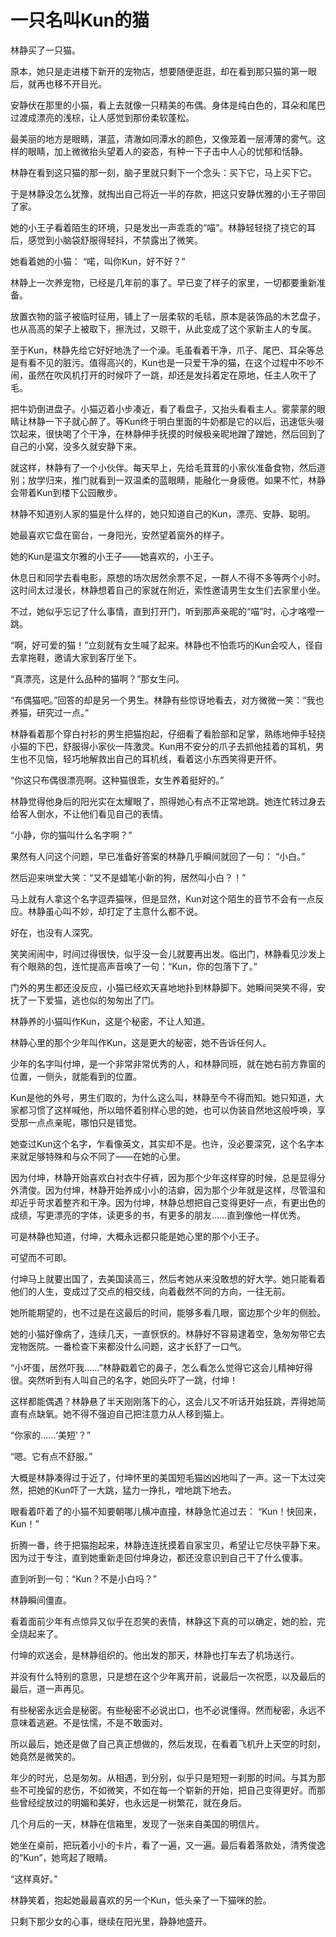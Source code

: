 # 一只名叫Kun的猫

林静买了一只猫。 

原本，她只是走进楼下新开的宠物店，想要随便逛逛，却在看到那只猫的第一眼后，就再也移不开目光。 

安静伏在那里的小猫，看上去就像一只精美的布偶。身体是纯白色的，耳朵和尾巴过渡成漂亮的浅棕，让人感觉到那份柔软蓬松。 

最美丽的地方是眼睛，湛蓝，清澈如同潭水的颜色，又像笼着一层溥薄的雾气。这样的眼睛，加上微微抬头望着人的姿态，有种一下子击中人心的忧郁和恬静。 

林静在看到这只猫的那一刻，脑子里就只剩下一个念头：买下它，马上买下它。 

于是林静没怎么犹豫，就掏出自己将近一半的存款，把这只安静优雅的小王子带回了家。 

她的小王子看着陌生的环境，只是发出一声乖乖的“喵”。林静轻轻挠了挠它的耳后，感觉到小脑袋舒服得轻抖，不禁露出了微笑。 

她看着她的小猫： “喏，叫你Kun，好不好？” 

林静上一次养宠物，已经是几年前的事了。早已变了样子的家里，一切都要重新准备。 

放置衣物的篮子被临时征用，铺上了一层柔软的毛毯，原本是装饰品的木艺盘子，也从高高的架子上被取下，擦洗过，又晾干，从此变成了这个家新主人的专属。 

至于Kun，林静先给它好好地洗了一个澡。毛虽看着干净，爪子、尾巴、耳朵等总是有看不见的脏污。值得高兴的，Kun也是一只爱干净的猫，在这个过程中不吵不闹，虽然在吹风机打开的时候吓了一跳，却还是发抖着定在原地，任主人吹干了毛。 

把牛奶倒进盘子。小猫迈着小步凑近，看了看盘子，又抬头看看主人。雾蒙蒙的眼睛让林静一下子就心醉了。等Kun终于明白里面的牛奶都是它的以后，迅速低头啜饮起来，很快喝了个干净，在林静伸手抚摸的时候极亲昵地蹭了蹭她，然后回到了自己的小窝，没多久就安静下来。 

就这样，林静有了一个小伙伴。每天早上，先给毛茸茸的小家伙准备食物，然后道别；放学归来，推门就看到一双温柔的蓝眼睛，能融化一身疲倦。如果不忙，林静会带着Kun到楼下公园散步。 

林静不知道别人家的猫是什么样的，她只知道自己的Kun，漂亮、安静、聪明。 

她最喜欢它盘在窗台，一身阳光，安然望着窗外的样子。 

她的Kun是温文尔雅的小王子——她喜欢的，小王子。 

休息日和同学去看电影，原想的场次居然余票不足，一群人不得不多等两个小时。这时间太过漫长，林静想着自己的家就在附近，索性邀请男生女生们去家里小坐。 

不过，她似乎忘记了什么事情，直到打开门，听到那声亲昵的“喵”时，心才咯噔一跳。 

“啊，好可爱的猫！”立刻就有女生喊了起来。林静也不怕乖巧的Kun会咬人，径自去拿拖鞋，邀请大家到客厅坐下。 

“真漂亮，这是什么品种的猫啊？”那女生问。 

“布偶猫吧。”回答的却是另一个男生。林静有些惊讶地看去，对方微微一笑：“我也养猫，研究过一点。” 

林静看着那个穿白衬衫的男生把猫抱起，仔细看了看脸部和足掌，熟练地伸手轻挠小猫的下巴，舒服得小家伙一阵激灵。Kun用不安分的爪子去抓他挂着的耳机，男生也不见恼，轻巧地解救出自己的耳机线，看着这小东西笑得更开怀。 

“你这只布偶很漂亮啊。这种猫很乖，女生养着挺好的。” 

林静觉得他身后的阳光实在太耀眼了，照得她心有点不正常地跳。她连忙转过身去给客人倒水，不让他们看见自己的表情。 

“小静，你的猫叫什么名字啊？” 

果然有人问这个问题，早已准备好答案的林静几乎瞬间就回了一句： “小白。” 

然后迎来哄堂大笑：“又不是蜡笔小新的狗，居然叫小白？！” 

马上就有人拿这个名字逗弄猫咪，但是显然，Kun对这个陌生的音节不会有一点反应。林静虽心叫不妙，却打定了主意什么都不说。 

好在，也没有人深究。 

笑笑闹闹中，时间过得很快，似乎没一会儿就要再出发。临出门，林静看见沙发上有个眼熟的包，连忙提高声音唤了一句：“Kun，你的包落下了。” 

门外的男生都还没反应，小猫已经欢天喜地地扑到林静脚下。她瞬间哭笑不得，安抚了一下爱猫，逃也似的匆匆出了门。 

林静养的小猫叫作Kun，这是个秘密，不让人知道。 

林静心里的那个少年叫作Kun，这是更大的秘密，她不告诉任何人。 

少年的名字叫付坤，是一个非常非常优秀的人，和林静同班，就在她右前方靠窗的位置，一侧头，就能看到的位置。 

Kun是他的外号，男生们取的，为什么这么叫，林静至今不得而知。她只知道，大家都习惯了这样喊他，所以暗怀着别样心思的她，也可以伪装自然地这般呼唤，享受那一点点亲昵，哪怕只是错觉。 

她查过Kun这个名字，乍看像英文，其实却不是。也许，没必要深究，这个名字本来就足够特殊和与众不同了——在她的心里。 

因为付坤，林静开始喜欢白衬衣牛仔裤，因为那个少年这样穿的时候，总是显得分外清俊。因为付坤，林静开始养成小小的洁癖，因为那个少年就是这样，尽管温和却近乎苛求着整齐和干净。因为付坤，林静总想把自己变得更好一点，有更出色的成绩，写更漂亮的字体，读更多的书，有更多的朋友……直到像他一样优秀。 

可是林静也知道，付坤，大概永远都只能是她心里的那个小王子。 

可望而不可即。 

付坤马上就要出国了，去美国读高三，然后考她从来没敢想的好大学。她只能看着他们的人生，变成过了交点的相交线，向着截然不同的方向，一往无前。 

她所能期望的，也不过是在这最后的时间，能够多看几眼，窗边那个少年的侧脸。

她的小猫好像病了，连续几天，一直恹恹的。林静好不容易逮着空，急匆匆带它去宠物医院。一番检查下来都没什么问题，这才长舒了一口气。 

“小坏蛋，居然吓我……”林静戳着它的鼻子，怎么看怎么觉得它这会儿精神好得很。突然听到有人叫自己的名字，她回头吓了一跳，付坤！ 

这样都能偶遇？林静悬了半天刚刚落下的心，这会儿又不听话开始狂跳，弄得她简直有点缺氧。她不得不强迫自己把注意力从人移到猫上。 

“你家的……‘美短’？” 

“嗯。它有点不舒服。” 

大概是林静凑得过于近了，付坤怀里的美国短毛猫凶凶地叫了一声。这一下太过突然，把她的Kun吓了一大跳，猛力一挣扎，噌地跳下地去。 

眼看着吓着了的小猫不知要朝哪儿横冲直撞，林静急忙追过去： “Kun！快回来，Kun！” 

折腾一番，终于把猫抱起来，林静连连抚摸着自家宝贝，希望让它尽快平静下来。因为过于专注，直到她重新走回付坤身边，都还没意识到自己干了什么傻事。 

直到听到一句：“Kun？不是小白吗？” 

林静瞬间僵直。 

看着面前少年有点惊异又似乎在忍笑的表情，林静这下真的可以确定，她的脸，完全烧起来了。 

付坤的欢送会，是林静组织的。他出发的那天，林静也打车去了机场送行。 

并没有什么特别的意思，只是想在这个少年离开前，说最后一次祝愿，以及最后的最后，道一声再见。 

有些秘密永远会是秘密。有些秘密不必说出口，也不必说懂得。然而秘密，永远不意味着逃避。不是怯懦，不是不敢面对。 

所以最后，她还是做了自己真正想做的，然后发现，在看着飞机升上天空的时刻，她竟然是微笑的。 

年少的时光，总是匆匆。从相遇，到分别，似乎只是短短一刹那的时间。与其为那些不可挽留的悲伤，不如微笑，不如在每一个崭新的开始，把自己变得更好。而那些曾经绽放过的明媚和美好，也永远是一树繁花，就在身后。 

几个月后的一天，林静在信箱里，发现了一张来自美国的明信片。 

她坐在桌前，把玩着小小的卡片，看了一遍，又一遍。最后看着落款处，清秀俊逸的“Kun”，她弯起了眼睛。 

“这样真好。” 

林静笑着，抱起她最最喜欢的另一个Kun，低头亲了一下猫咪的脸。 

只剩下那少女的心事，继续在阳光里，静静地盛开。